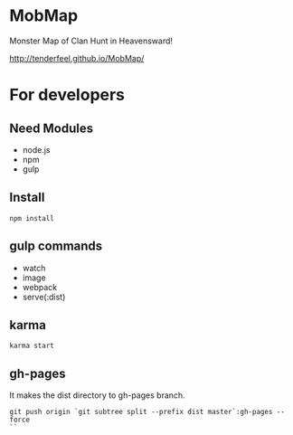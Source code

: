 # MobMap

Monster Map of Clan Hunt in Heavensward!

http://tenderfeel.github.io/MobMap/


# For developers

## Need Modules
* node.js
* npm
* gulp

## Install

```
npm install
```

## gulp commands

* watch
* image
* webpack
* serve(:dist)

## karma

```
karma start
```

## gh-pages

It makes the dist directory to gh-pages branch.

```
git push origin `git subtree split --prefix dist master`:gh-pages --force
``